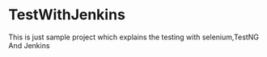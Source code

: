 # TestWithJenkins
This is just sample project which explains the testing with selenium,TestNG And Jenkins 

